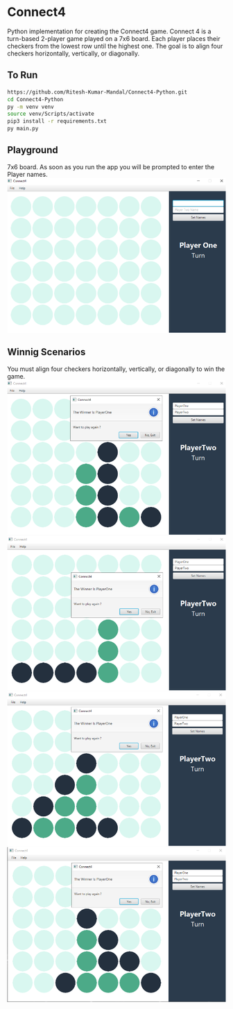 # Connect4
Python implementation for creating the Connect4 game. Connect 4 is a turn-based 2-player game played on a 7x6 board. Each player places their checkers from the lowest row until the highest one. The goal is to align four checkers horizontally, vertically, or diagonally.

## To Run
```sh
https://github.com/Ritesh-Kumar-Mandal/Connect4-Python.git
cd Connect4-Python
py -m venv venv 
source venv/Scripts/activate 
pip3 install -r requirements.txt
py main.py
```

## Playground
7x6 board. As soon as you run the app you will be prompted to enter the Player names.
![PlayGround](https://github.com/Ritesh-Kumar-Mandal/Connect4/blob/e9a1bd990d2de29793f59fa3cd3e4e3350afbe7c/screenshots/HomePage.png)


## Winnig Scenarios
You must align four checkers horizontally, vertically, or diagonally to win the game.
![Win1](https://github.com/Ritesh-Kumar-Mandal/Connect4/blob/cea846ad72973e2b7d462b44829d223e919e671b/screenshots/WinScenario1.png)
![Win2](https://github.com/Ritesh-Kumar-Mandal/Connect4/blob/cea846ad72973e2b7d462b44829d223e919e671b/screenshots/WinScenario2.png)
![Win2](https://github.com/Ritesh-Kumar-Mandal/Connect4/blob/cea846ad72973e2b7d462b44829d223e919e671b/screenshots/WinScenario3.png)
![Win4](https://github.com/Ritesh-Kumar-Mandal/Connect4/blob/cea846ad72973e2b7d462b44829d223e919e671b/screenshots/WinScenario4.png)